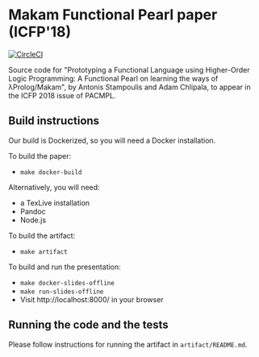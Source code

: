 # Makam Functional Pearl paper (ICFP'18)

[![CircleCI](https://circleci.com/gh/astampoulis/makam-paper-funpearl.svg?style=svg)](https://circleci.com/gh/astampoulis/makam-paper-funpearl)

Source code for "Prototyping a Functional Language using Higher-Order Logic Programming:
A Functional Pearl on learning the ways of λProlog/Makam", by Antonis Stampoulis and Adam
Chlipala, to appear in the ICFP 2018 issue of PACMPL.

## Build instructions

Our build is Dockerized, so you will need a Docker installation.

To build the paper:

- `make docker-build`

Alternatively, you will need:

- a TexLive installation
- Pandoc
- Node.js

To build the artifact:

- `make artifact`

To build and run the presentation:

- `make docker-slides-offline`
- `make run-slides-offline`
- Visit http://localhost:8000/ in your browser

## Running the code and the tests

Please follow instructions for running the artifact in `artifact/README.md`.
